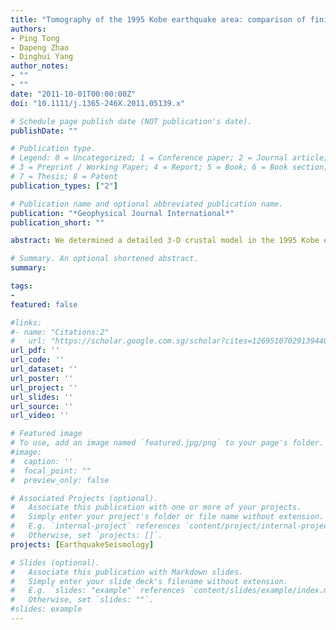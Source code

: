 ```yaml
---
title: "Tomography of the 1995 Kobe earthquake area: comparison of finite-frequency and ray approaches"
authors:
- Ping Tong
- Dapeng Zhao
- Dinghui Yang
author_notes:
- ""
- ""
date: "2011-10-01T00:00:00Z"
doi: "10.1111/j.1365-246X.2011.05139.x"

# Schedule page publish date (NOT publication's date).
publishDate: ""

# Publication type.
# Legend: 0 = Uncategorized; 1 = Conference paper; 2 = Journal article;
# 3 = Preprint / Working Paper; 4 = Report; 5 = Book; 6 = Book section;
# 7 = Thesis; 8 = Patent
publication_types: ["2"]

# Publication name and optional abbreviated publication name.
publication: "*Geophysical Journal International*"
publication_short: ""

abstract: We determined a detailed 3-D crustal model in the 1995 Kobe earthquake (M 7.2) area in southwest Japan using both finite-frequency and ray tomography methods. Our finite-frequency tomography technique is based on the single-scattering theory. The finite-frequency sensitivity kernel derived in this study reflects correctly the sensitivity of the heterogeneity off the geometrical ray path and the existence of Fresnel volume, and the kernel depends on the dominant frequency of the observed wave. The dominant frequency is estimated directly from the earthquake magnitude based on a relation that is obtained by regressively analyzing the displacement spectra of 20 earthquakes in the study area. We used 141 118 P-wave and 133 648 S-wave high-quality arrival-time data from 2813 Kobe aftershocks and 3140 other local earthquakes during 1995–2010. The tomographic images obtained with the finite-frequency and ray tomography methods show a high level of similarity, which is verified quantitatively by adopting the structural similarity index. Our results show that the Kobe main shock hypocentre is located in a distinctive zone characterized by a high Poisson′s ratio and a low product VP×VS of P- and S-wave velocities, which is interpreted as a fluid-filled, fractured rock matrix that may have triggered the 1995 Kobe earthquake.

# Summary. An optional shortened abstract.
summary:

tags:
-
featured: false

#links:
#- name: "Citations:2"
#   url: "https://scholar.google.com.sg/scholar?cites=12695107029139440308&as_sdt=2005&sciodt=0,5&hl=en"
url_pdf: ''
url_code: ''
url_dataset: ''
url_poster: ''
url_project: ''
url_slides: ''
url_source: ''
url_video: ''

# Featured image
# To use, add an image named `featured.jpg/png` to your page's folder.
#image:
#  caption: ''
#  focal_point: ""
#  preview_only: false

# Associated Projects (optional).
#   Associate this publication with one or more of your projects.
#   Simply enter your project's folder or file name without extension.
#   E.g. `internal-project` references `content/project/internal-project/index.md`.
#   Otherwise, set `projects: []`.
projects: [EarthquakeSeismology]

# Slides (optional).
#   Associate this publication with Markdown slides.
#   Simply enter your slide deck's filename without extension.
#   E.g. `slides: "example"` references `content/slides/example/index.md`.
#   Otherwise, set `slides: ""`.
#slides: example
---
```


